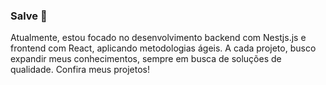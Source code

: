 ### Salve 👋
Atualmente, estou focado no desenvolvimento backend com Nestjs.js e frontend com React, aplicando metodologias ágeis. A cada projeto, busco expandir meus conhecimentos, sempre em busca de soluções de qualidade. Confira meus projetos!
<!--
**Daniel-Lzs/Daniel-Lzs** is a ✨ _special_ ✨ repository because its `README.md` (this file) appears on your GitHub profile.

Here are some ideas to get you started:

- 🔭 I’m currently working on ...
- 🌱 I’m currently learning ...
- 👯 I’m looking to collaborate on ...
- 🤔 I’m looking for help with ...
- 💬 Ask me about ...
- 📫 How to reach me: ...
- 😄 Pronouns: ...
- ⚡ Fun fact: ...
-->
